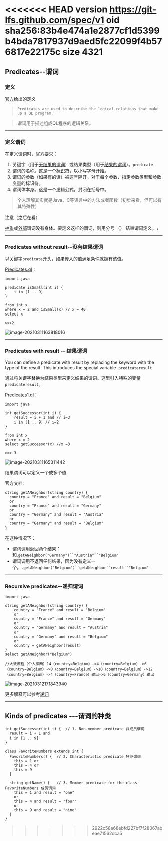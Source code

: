 <<<<<<< HEAD
version https://git-lfs.github.com/spec/v1
oid sha256:83b4e474a1e2877cf1d5399b4bda7817937d9aed5fc22099f4b576817e22175c
size 4321
=======
## Predicates--谓词

### 定义

[官方](https://codeql.github.com/docs/ql-language-reference/predicates/)给出的定义

> ``Predicates are used to describe the logical relations that make up a QL program.``

> 谓词用于描述组成QL程序的逻辑关系。



-----

### 定义谓词

在定义谓词时，官方要求：

1. 关键字（用于[无结果的谓词](https://codeql.github.com/docs/ql-language-reference/predicates/#predicates-without-result)）或结果类型（用于[结果的谓词](https://codeql.github.com/docs/ql-language-reference/predicates/#predicates-with-result)）。`predicate`
2. 谓词的名称。这是一个[标识符](https://codeql.github.com/docs/ql-language-reference/ql-language-specification/#identifiers)，以小写字母开始。
3. 谓词的参数（如果有的话）被逗号隔开。对于每个参数，指定参数类型和参数变量的标识符。
4. 谓词体本身。这是一个逻辑公式，封闭在括号中。

>个人理解其实就是Java、C等语言中的方法或者函数（初步来看，但可以有其特殊性）

注意（之后在看）

[抽象](https://codeql.github.com/docs/ql-language-reference/annotations/#abstract)或[外部](https://codeql.github.com/docs/ql-language-reference/annotations/#external)谓词没有身体。要定义这样的谓词，则用分号 （） 结束谓词定义。`;`



----

### Predicates without result--没有结果谓词

以关键字`predicate`开头，如果传入的值满足条件就拥有该值。

[Predicates.ql](Predicates.ql)：

```
import java

predicate isSmall(int i) {
    i in [1 .. 9]
}

from int x
where x = 2 and isSmall(x) // x = 40
select x

>>>2
```

![image-20210311163818016](https://gitee.com/samny/images/raw/master//18u38er18ec/18u38er18ec.png)



---

### Predicates with result -- 结果谓词

You can define a predicate with result by replacing the keyword with the type of the result. This introduces the special variable .`predicateresult`

通过将关键字替换为结果类型来定义结果的谓词。这里引入特殊的变量`predicateresult`。

[Predicates1.ql](Predicates1.ql)：

```
import java

int getSuccessor(int i) {
    result = i + 1 and // i=3
    i in [1 .. 9] // i=2
}

from int x
where x = 2 
select getSuccessor(x) //x =3

>>> 3
```

![image-20210311165311442](https://gitee.com/samny/images/raw/master//11u53er11ec/11u53er11ec.png)

结果谓词可以定义一个或多个值

官方文档:

```
string getANeighbor(string country) {
  country = "France" and result = "Belgium"
  or
  country = "France" and result = "Germany"
  or
  country = "Germany" and result = "Austria"
  or
  country = "Germany" and result = "Belgium"
}
```

在这种情况下：

* 谓词调用返回两个结果：和.`getANeighbor("Germany")``"Austria"``"Belgium"`
* 谓词调用不返回任何结果，因为没有定义一个。`.getANeighbor("Belgium")``getANeighbor``result``"Belgium"`



----

### Recursive predicates--递归谓词



```
import java

string getANeighbor(string country) {
    country = "France" and result = "Belgium" 
    or
    country = "France" and result = "Germany"
    or
    country = "Germany" and result = "Austria"
    or
    country = "Germany" and result = "Belgium"
    or
    country = getANeighbor(result)
}
select getANeighbor("Belgium")

//大致流程（个人推断）14（country=Belgium）->4（country=Belgium）->6（country=Belgium）->8（country=Belgium）->10（country=Belgium）->12（country=Belgium）->4（country=France）输出->6（country=Germany）输出
```

![image-20210312171843940](https://gitee.com/samny/images/raw/master//44u18er44ec/44u18er44ec.png)

更多解释可以参考[递归](https://codeql.github.com/docs/ql-language-reference/recursion/#recursion)



-----

## Kinds of predicates ---谓词的种类



```
int getSuccessor(int i) {  // 1. Non-member predicate 非成员谓词
  result = i + 1 and
  i in [1 .. 9]
}

class FavoriteNumbers extends int {
  FavoriteNumbers() {  // 2. Characteristic predicate 特征谓词
    this = 1 or
    this = 4 or
    this = 9
  }

  string getName() {   // 3. Member predicate for the class FavoriteNumbers 成员谓词
    this = 1 and result = "one"
    or
    this = 4 and result = "four"
    or
    this = 9 and result = "nine"
  }
}
```
>>>>>>> 2922c58a68ebfd227bf7f28067abeae71562dca5
